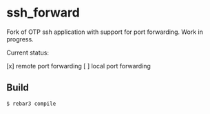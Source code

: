 ssh_forward
=====

Fork of OTP ssh application with support for port forwarding.
Work in progress.

Current status:

[x] remote port forwarding
[ ] local port forwarding

Build
-----

    $ rebar3 compile
